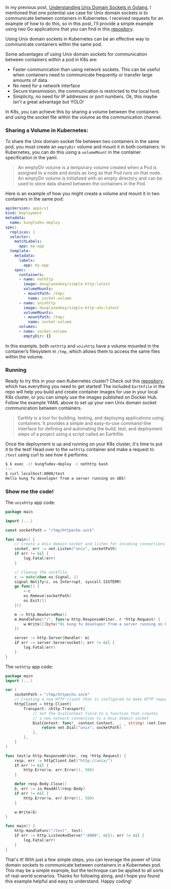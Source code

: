 In my previous post, [Understanding Unix Domain Sockets in Golang](https://www.kungfudev.com/posts/understanding-unix-domain-sockets-in-golang/), I mentioned that one potential use case for Unix domain sockets is to communicate between containers in Kubernetes. I received requests for an example of how to do this, so in this post, I'll provide a simple example using two Go applications that you can find in this [repository](https://github.com/douglasmakey/go-sockets-uds-network-pprof).

Using Unix domain sockets in Kubernetes can be an effective way to communicate containers within the same pod.

Some advantages of using Unix domain sockets for communication between containers within a pod in K8s are:

-   Faster communication than using network sockets. This can be useful when containers need to communicate frequently or transfer large amounts of data.
-   No need for a network interface
-   Secure transmission, the communication is restricted to the local host.
-   Simplicity, no need for IP addresses or port numbers. Ok, this maybe isn't a great advantage but YOLO!

In K8s, you can achieve this by sharing a volume between the containers and using the socket file within the volume as the communication channel.

### Sharing a Volume in Kubernetes:

To share the Unix domain socket file between two containers in the same pod, you must create an `emptyDir` volume and mount it in both containers. In Kubernetes, you can do this using a `volumeMount` in the container specification in the yaml.

> An emptyDir volume is a temporary volume created when a Pod is assigned to a node and exists as long as that Pod runs on that node. An emptyDir volume is initialized with an empty directory and can be used to store data shared between the containers in the Pod.

Here is an example of how you might create a volume and mount it in two containers in the same pod:

```yaml
apiVersion: apps/v1
kind: Deployment
metadata:
  name: kungfudev-deploy
spec:
  replicas: 1
  selector:
    matchLabels:
      app: my-app
  template:
    metadata:
      labels:
        app: my-app
    spec:
      containers:
      - name: nethttp
        image: douglasmakey/simple-http:latest
        volumeMounts:
        - mountPath: /tmp/
          name: socket-volume
      - name: unixhttp
        image: douglasmakey/simple-http-uds:latest
        volumeMounts:
        - mountPath: /tmp/
          name: socket-volume
      volumes:
      - name: socket-volume
        emptyDir: {}
```

In this example, both `nethttp` and `unixhttp` have a volume mounted in the container’s filesystem in `/tmp`, which allows them to access the same files within the volume.

### Running

Ready to try this in your own Kubernetes cluster? Check out this [repository](https://github.com/douglasmakey/go-sockets-uds-network-pprof), which has everything you need to get started! The included `Earthfile` in the repo will help you build and create container images for use in your local K8s cluster, or you can simply use the images published on Docker Hub. Follow the example YAML above to set up your own Unix domain socket communication between containers.

> Earthly is a tool for building, testing, and deploying applications using containers. It provides a simple and easy-to-use command-line interface for defining and automating the build, test, and deployment steps of a project using a script called an Earthfile.

Once the deployment is up and running on your K8s cluster, it's time to put it to the test! Head over to the `nethttp` container and make a request to `/test` using curl to see how it performs.

```bash
$ k exec -it kungfudev-deploy -c nethttp bash
---
$ curl localhost:8000/test
Hello kung fu developer from a server running on UDS!
```

### Show me the code!

The `unixhttp` app code:

```go
package main

import (...)

const socketPath = "/tmp/httpecho.sock"

func main() {
	// Create a Unix domain socket and listen for incoming connections.
	socket, err := net.Listen("unix", socketPath)
	if err != nil {
		log.Fatal(err)
	}

	// Cleanup the sockfile.
	c := make(chan os.Signal, 1)
	signal.Notify(c, os.Interrupt, syscall.SIGTERM)
	go func() {
		<-c
		os.Remove(socketPath)
		os.Exit(1)
	}()

	m := http.NewServeMux()
	m.HandleFunc("/", func(w http.ResponseWriter, r *http.Request) {
		w.Write([]byte("Hi kung fu developer from a server running on UDS! \n"))
	})

	server := http.Server{Handler: m}
	if err := server.Serve(socket); err != nil {
		log.Fatal(err)
	}
}

```

The `nethttp` app code:

```go
package main
import (...)

var (
	socketPath = "/tmp/httpecho.sock"
	// Creating a new HTTP client that is configured to make HTTP requests over a Unix domain socket.
	httpClient = http.Client{
		Transport: &http.Transport{
			// Set the DialContext field to a function that creates
			// a new network connection to a Unix domain socket
			DialContext: func(_ context.Context, _, _ string) (net.Conn, error) {
				return net.Dial("unix", socketPath)
			},
		},
	}
)

func test(w http.ResponseWriter, req *http.Request) {
	resp, err := httpClient.Get("http://unix/")
	if err != nil {
		http.Error(w, err.Error(), 500)
	}

	defer resp.Body.Close()
	b, err := io.ReadAll(resp.Body)
	if err != nil {
		http.Error(w, err.Error(), 500)
	}

	w.Write(b)
}

func main() {
	http.HandleFunc("/test", test)
	if err := http.ListenAndServe(":8000", nil); err != nil {
		log.Fatal(err)
	}
}

```

That's it! With just a few simple steps, you can leverage the power of Unix domain sockets to communicate between containers in a Kubernetes pod. This may be a simple example, but the technique can be applied to all sorts of real-world scenarios. Thanks for following along, and I hope you found this example helpful and easy to understand. Happy coding!
